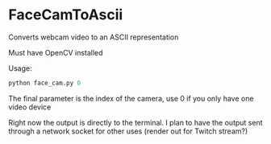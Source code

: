 # FaceCamToAscii
Converts webcam video to an ASCII representation

Must have OpenCV installed

Usage:
```python
python face_cam.py 0
```
The final parameter is the index of the camera, use 0 if you only have one video device

Right now the output is directly to the terminal. I plan to have the output sent through a network socket for other uses (render out for Twitch stream?)
